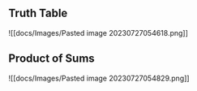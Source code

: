 ## Truth Table

![[docs/Images/Pasted image 20230727054618.png]]

## Product of Sums

![[docs/Images/Pasted image 20230727054829.png]]